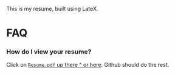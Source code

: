 This is my resume, built using LateX. 

# FAQ

### How do I view your resume?
Click on [`Resume.pdf` up there ^ or here](Resume.pdf). Github should do the rest.
